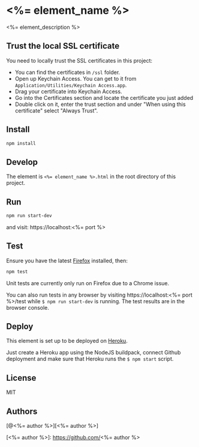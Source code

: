 # <%= element_name %>

<%= element_description %>

## Trust the local SSL certificate

You need to locally trust the SSL certificates in this project:

- You can find the certificates in `/ssl` folder.
- Open up Keychain Access. You can get to it from `Application/Utilities/Keychain Access.app`.
- Drag your certificate into Keychain Access.
- Go into the Certificates section and locate the certificate you just added
- Double click on it, enter the trust section and under "When using this certificate" select "Always Trust".

## Install

```bash
npm install
```

## Develop

The element is `<%= element_name %>.html` in the root directory of this project.

## Run

```bash
npm run start-dev
```

and visit: https://localhost:<%= port %>

## Test

Ensure you have the latest [Firefox][firefox] installed, then:

```bash
npm test
```

Unit tests are currently only run on Firefox due to a Chrome issue.

You can also run tests in any browser by visiting https://localhost:<%= port %>/test while `$ npm run start-dev` is running.
The test results are in the browser console.

## Deploy

This element is set up to be deployed on [Heroku][heroku].

Just create a Heroku app using the NodeJS buildpack, connect Github deployment
and make sure that Heroku runs the `$ npm start` script.

## License

MIT

## Authors

[@<%= author %>][<%= author %>]

[firefox]: https://firefox.com
[heroku]: https://heroku.com
[<%= author %>]: https://github.com/<%= author %>
